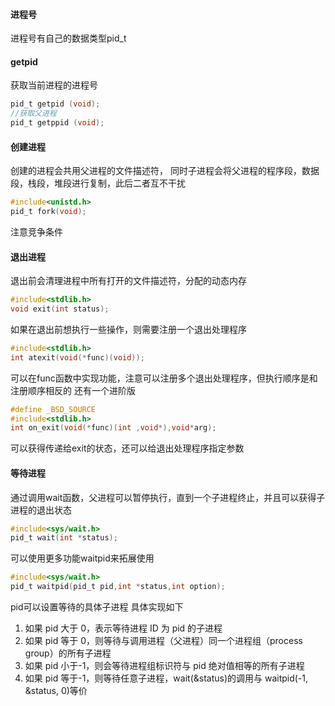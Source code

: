 #### 进程号
进程号有自己的数据类型pid_t

#### getpid
获取当前进程的进程号
```c
pid_t getpid (void);
//获取父进程
pid_t getppid (void);
```

#### 创建进程
创建的进程会共用父进程的文件描述符， 同时子进程会将父进程的程序段，数据段，栈段，堆段进行复制，此后二者互不干扰
```c
#include<unistd.h>
pid_t fork(void);
```
注意竞争条件

#### 退出进程
退出前会清理进程中所有打开的文件描述符，分配的动态内存
```c
#include<stdlib.h>
void exit(int status);
```
如果在退出前想执行一些操作，则需要注册一个退出处理程序
```c
#include<stdlib.h>
int atexit(void(*func)(void));
```
可以在func函数中实现功能，注意可以注册多个退出处理程序，但执行顺序是和注册顺序相反的
还有一个进阶版
```c
#define _BSD_SOURCE
#include<stdlib.h>
int on_exit(void(*func)(int ,void*),void*arg);
```
可以获得传递给exit的状态，还可以给退出处理程序指定参数

#### 等待进程
通过调用wait函数，父进程可以暂停执行，直到一个子进程终止，并且可以获得子进程的退出状态
```c
#include<sys/wait.h>
pid_t wait(int *status);
```
可以使用更多功能waitpid来拓展使用
```c
#include<sys/wait.h>
pid_t waitpid(pid_t pid,int *status,int option);
```
pid可以设置等待的具体子进程
具体实现如下
1. 如果 pid 大于 0，表示等待进程 ID 为 pid 的子进程
2. 如果 pid 等于 0，则等待与调用进程（父进程）同一个进程组（process group）的所有子进程
3. 如果 pid 小于-1，则会等待进程组标识符与 pid 绝对值相等的所有子进程
4. 如果 pid 等于-1，则等待任意子进程，wait(&status)的调用与 waitpid(-1, &status, 0)等价
